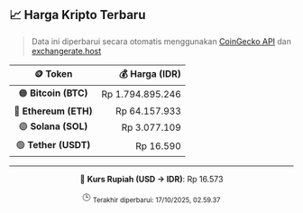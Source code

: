 

<!-- HARGA_KRIPTO -->
## 📈 Harga Kripto Terbaru

> Data ini diperbarui secara otomatis menggunakan [CoinGecko API](https://www.coingecko.com/) dan [exchangerate.host](https://exchangerate.host/)

<div align="center">

| 🪙 Token | 💰 Harga (IDR) |
|:------:|---------------:|
| 🟠 **Bitcoin (BTC)**   | Rp 1.794.895.246 |
| 🔵 **Ethereum (ETH)**  | Rp 64.157.933 |
| 🟣 **Solana (SOL)**    | Rp 3.077.109 |
| 🟢 **Tether (USDT)**   | Rp 16.590 |

---

💱 **Kurs Rupiah (USD → IDR)**: Rp 16.573

🕒 <sub>Terakhir diperbarui: 17/10/2025, 02.59.37</sub>

</div>
<!-- /HARGA_KRIPTO -->